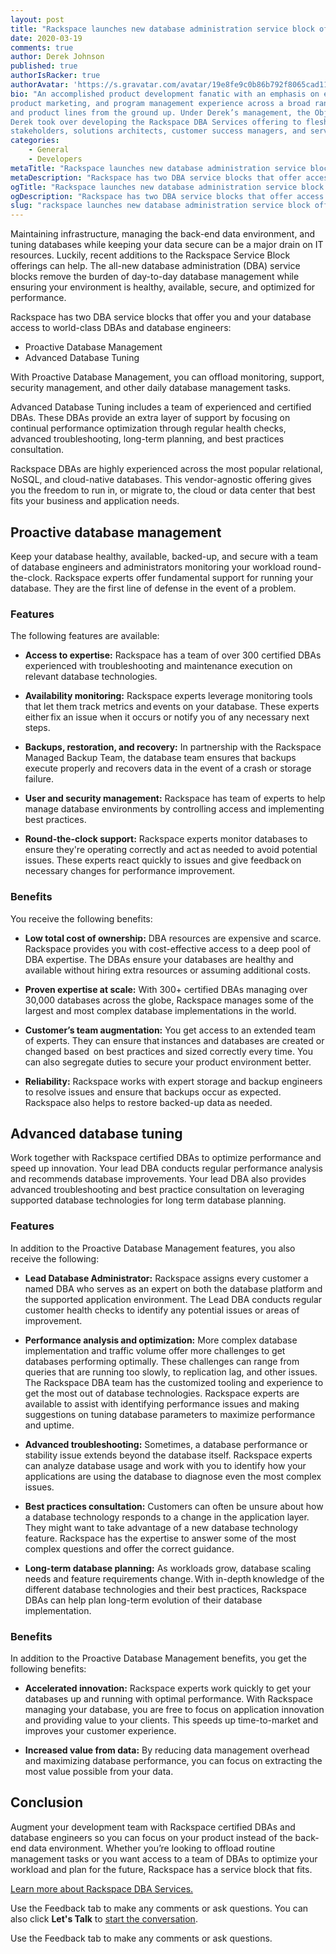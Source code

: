 ```yaml
---
layout: post
title: "Rackspace launches new database administration service block offerings"
date: 2020-03-19
comments: true
author: Derek Johnson
published: true
authorIsRacker: true
authorAvatar: 'https://s.gravatar.com/avatar/19e8fe9c0b86b792f8065cad11364cf7'
bio: "An accomplished product development fanatic with an emphasis on execution, Derek has significant product management,
product marketing, and program management experience across a broad range of industries with a track record for growing businesses
and product lines from the ground up. Under Derek’s management, the ObjectRocket MongoDB and Redis offering grew extensively. In 2019,
Derek took over developing the Rackspace DBA Services offering to flesh out the capabilities while working side by side with sales
stakeholders, solutions architects, customer success managers, and service delivery engineers."
categories:
    - General
    - Developers
metaTitle: "Rackspace launches new database administration service block offerings"
metaDescription: "Rackspace has two DBA service blocks that offer access to world-class DBAs and database engineers at the level of support you and your database need. "
ogTitle: "Rackspace launches new database administration service block offerings"
ogDescription: "Rackspace has two DBA service blocks that offer access to world-class DBAs and database engineers at the level of support you and your database need."
slug: "rackspace launches new database administration service block offerings" 
---
```


Maintaining infrastructure, managing the back-end data environment, and tuning databases while keeping your data secure can be a major drain on IT resources.
Luckily, recent additions to the Rackspace Service Block offerings can help. The all-new database administration (DBA) service blocks remove the burden of
day-to-day database management while ensuring your environment is healthy, available, secure, and optimized for performance.

<!--more-->

Rackspace has two DBA service blocks that offer you and your database access to world-class DBAs and database engineers:

- Proactive Database Management
- Advanced Database Tuning

With Proactive Database Management, you can offload monitoring, support, security management, and other daily database management tasks.

Advanced Database Tuning includes a team of experienced and certified DBAs. These DBAs provide an extra layer of support by focusing on
continual performance optimization through regular health checks, advanced troubleshooting, long-term planning, and best practices consultation.

Rackspace DBAs are highly experienced across the most popular relational, NoSQL, and cloud-native databases. This
vendor-agnostic offering
gives you the freedom to run in, or migrate to, the cloud or data center that best fits your business and application needs.

## Proactive database management

Keep your database healthy, available, backed-up, and secure with a team of database engineers and administrators
monitoring your workload round-the-clock. Rackspace experts offer fundamental support for running your database.
They are the first line of defense in the event of a problem.

### Features

The following features are available:

- **Access to expertise:** Rackspace has a team of over 300 certified DBAs experienced with troubleshooting and maintenance execution on relevant database technologies.

- **Availability monitoring:** Rackspace experts leverage monitoring tools that let them track metrics and events on your database. These experts either fix
an issue when it occurs or notify you of any necessary next steps. 

- **Backups, restoration, and recovery:** In partnership with the Rackspace Managed Backup Team, the database team ensures that backups execute properly and recovers
data in the event of a crash or storage failure.

- **User and security management:** Rackspace has team of experts to help manage database environments by controlling access and implementing best practices.

- **Round-the-clock support:** Rackspace experts monitor databases to ensure they're operating correctly and act as needed to avoid potential issues.
These experts react quickly to issues and give feedback on necessary changes for performance improvement.

### Benefits

You receive the following benefits:

- **Low total cost of ownership:** DBA resources are expensive and scarce. Rackspace provides you with cost-effective access to a deep pool of DBA expertise. The DBAs ensure your databases are healthy and available without hiring extra resources or assuming additional costs.

- **Proven expertise at scale:** With 300+ certified DBAs managing over 30,000 databases across the globe, Rackspace manages some of the largest and
most complex database implementations in the world.

- **Customer’s team augmentation:** You get access to an extended team of experts. They can ensure that instances and databases are created or changed based 
on best practices and sized correctly every time. You can also segregate duties to secure your product environment better.

- **Reliability:** Rackspace works with expert storage and backup engineers to resolve issues and ensure that backups occur as expected. Rackspace also helps to restore backed-up data as needed.

## Advanced database tuning

Work together with Rackspace certified DBAs to optimize performance and speed up innovation. Your lead DBA conducts regular performance analysis and recommends database improvements. Your lead DBA also provides advanced troubleshooting and best practice consultation on leveraging supported database technologies for long term database planning.

### Features

In addition to the Proactive Database Management features, you also receive the following:

- **Lead Database Administrator:** Rackspace assigns every customer a named DBA who serves as an expert on both the database platform and the supported application environment.
The Lead DBA conducts regular customer health checks to identify any potential issues or areas of improvement.

- **Performance analysis and optimization:** More complex database implementation and traffic volume offer more challenges to get databases performing
optimally. These challenges can range from queries that are running too slowly, to replication lag, and other issues. The Rackspace DBA team has the customized tooling
and experience to get the most out of database technologies. Rackspace experts are available to assist with identifying performance issues and making suggestions
on tuning database parameters to maximize performance and uptime.

- **Advanced troubleshooting:** Sometimes, a database performance or stability issue extends beyond the database itself. Rackspace experts can analyze
database usage and work with you to identify how your applications are using the database to diagnose even the most complex issues.

- **Best practices consultation:** Customers can often be unsure about how a database technology responds to a change in the application layer. They might want to
take advantage of a new database technology feature. Rackspace has the expertise to answer some of the most complex questions and offer the correct guidance.

- **Long-term database planning:** As workloads grow, database scaling needs and feature requirements change. With in-depth knowledge of the different database
technologies and their best practices, Rackspace DBAs can help plan long-term evolution of their database implementation.

### Benefits

In addition to the Proactive Database Management benefits, you get the following benefits:

- **Accelerated innovation:** Rackspace experts work quickly to get your databases up and running with optimal performance.
With Rackspace managing your database, you are free to focus on application innovation and providing value to your clients.
This speeds up time-to-market and improves your customer experience.

- **Increased value from data:** By reducing data management overhead and maximizing database performance, you can focus on extracting the most value possible from your data.

## Conclusion

Augment your development team with Rackspace certified DBAs and database engineers so you can focus on your product instead of
the back-end data environment. Whether you’re looking to offload routine management tasks or you want
access to a team of DBAs to optimize your workload and plan for the future, Rackspace has a service block that fits.


<a class="cta blue" id="cta" href="https://www.rackspace.com/data/dba-services">Learn more about Rackspace DBA Services.</a>

Use the Feedback tab to make any comments or ask questions. You can also click
**Let's Talk** to [start the conversation](https://www.rackspace.com/).

Use the Feedback tab to make any comments or ask questions.

